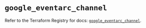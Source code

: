 # `google_eventarc_channel`

Refer to the Terraform Registry for docs: [`google_eventarc_channel`](https://registry.terraform.io/providers/hashicorp/google/6.49.0/docs/resources/eventarc_channel).
